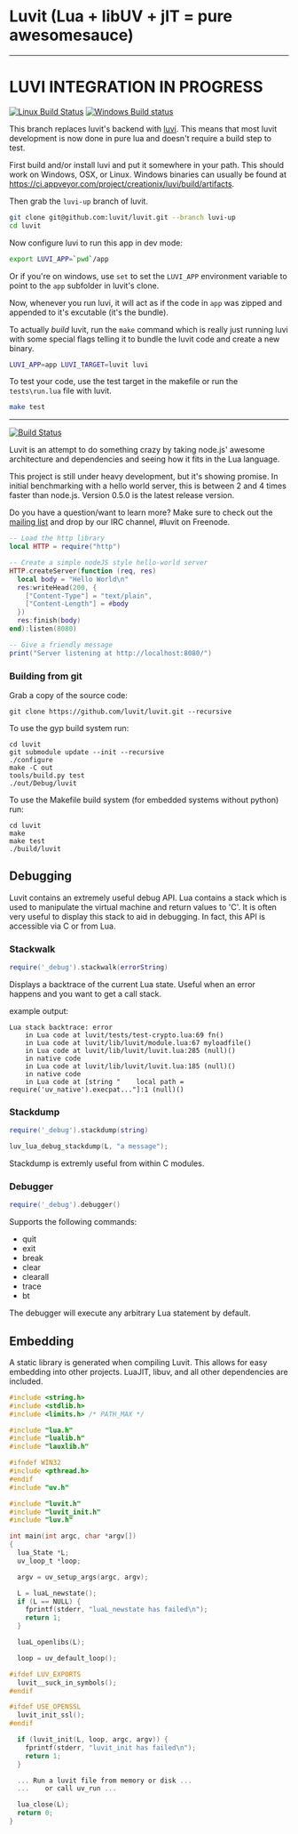 # Luvit (Lua + libUV + jIT = pure awesomesauce)

--------------------------------------------------------------------------------

# LUVI INTEGRATION IN PROGRESS

[![Linux Build Status](https://travis-ci.org/luvit/luvit.svg?branch=luvi-up)](https://travis-ci.org/luvit/luvit)
[![Windows Build status](https://ci.appveyor.com/api/projects/status/72ccr146fm51k7up/branch/luvi-up?svg=true)](https://ci.appveyor.com/project/racker-buildbot/luvit/branch/luvi-up)

This branch replaces luvit's backend with [luvi][].  This means that most luvit
development is now done in pure lua and doesn't require a build step to test.

First build and/or install luvi and put it somewhere in your path.  This should
work on Windows, OSX, or Linux.  Windows binaries can usually be found at
<https://ci.appveyor.com/project/creationix/luvi/build/artifacts>.

Then grab the `luvi-up` branch of luvit.

```sh
git clone git@github.com:luvit/luvit.git --branch luvi-up
cd luvit
```

Now configure luvi to run this app in dev mode:

```sh
export LUVI_APP=`pwd`/app
```

Or if you're on windows, use `set` to set the `LUVI_APP` environment variable to
point to the `app` subfolder in luvit's clone.

Now, whenever you run luvi, it will act as if the code in `app` was zipped and
appended to it's excutable (it's the bundle).

To actually *build* luvit, run the `make` command which is really just running
luvi with some special flags telling it to bundle the luvit code and create a
new binary.

```sh
LUVI_APP=app LUVI_TARGET=luvit luvi
```

To test your code, use the test target in the makefile or run the
`tests\run.lua` file with luvit.

```sh
make test
```

--------------------------------------------------------------------------------

[![Build Status](https://travis-ci.org/luvit/luvit.svg?branch=master)](https://travis-ci.org/luvit/luvit)

Luvit is an attempt to do something crazy by taking node.js' awesome
architecture and dependencies and seeing how it fits in the Lua language.

This project is still under heavy development, but it's showing promise. In
initial benchmarking with a hello world server, this is between 2 and 4 times
faster than node.js. Version 0.5.0 is the latest release version.

Do you have a question/want to learn more? Make sure to check out the [mailing
list](http://groups.google.com/group/luvit/) and drop by our IRC channel, #luvit
on Freenode.

```lua
-- Load the http library
local HTTP = require("http")

-- Create a simple nodeJS style hello-world server
HTTP.createServer(function (req, res)
  local body = "Hello World\n"
  res:writeHead(200, {
    ["Content-Type"] = "text/plain",
    ["Content-Length"] = #body
  })
  res:finish(body)
end):listen(8080)

-- Give a friendly message
print("Server listening at http://localhost:8080/")
```

### Building from git

Grab a copy of the source code:

`git clone https://github.com/luvit/luvit.git --recursive`

To use the gyp build system run:

```
cd luvit
git submodule update --init --recursive
./configure
make -C out
tools/build.py test
./out/Debug/luvit
```

To use the Makefile build system (for embedded systems without python)
run:

```
cd luvit
make
make test
./build/luvit
```

## Debugging

Luvit contains an extremely useful debug API. Lua contains a stack which is used
to manipulate the virtual machine and return values to 'C'. It is often very
useful to display this stack to aid in debugging. In fact, this API is
accessible via C or from Lua.

### Stackwalk

```lua
require('_debug').stackwalk(errorString)
```

Displays a backtrace of the current Lua state. Useful when an error happens and
you want to get a call stack.

example output:

```text
Lua stack backtrace: error
    in Lua code at luvit/tests/test-crypto.lua:69 fn()
    in Lua code at luvit/lib/luvit/module.lua:67 myloadfile()
    in Lua code at luvit/lib/luvit/luvit.lua:285 (null)()
    in native code
    in Lua code at luvit/lib/luvit/luvit.lua:185 (null)()
    in native code
    in Lua code at [string "    local path = require('uv_native').execpat..."]:1 (null)()
```

### Stackdump

```lua
require('_debug').stackdump(string)
```

```c
luv_lua_debug_stackdump(L, "a message");
```

Stackdump is extremly useful from within C modules.

### Debugger

```lua
require('_debug').debugger()
```

Supports the following commands:

* quit
* exit
* break
* clear
* clearall
* trace
* bt

The debugger will execute any arbitrary Lua statement by default.

## Embedding

A static library is generated when compiling Luvit. This allows for easy
embedding into other projects. LuaJIT, libuv, and all other dependencies are
included.

```c
#include <string.h>
#include <stdlib.h>
#include <limits.h> /* PATH_MAX */

#include "lua.h"
#include "lualib.h"
#include "lauxlib.h"

#ifndef WIN32
#include <pthread.h>
#endif
#include "uv.h"

#include "luvit.h"
#include "luvit_init.h"
#include "luv.h"

int main(int argc, char *argv[])
{
  lua_State *L;
  uv_loop_t *loop;

  argv = uv_setup_args(argc, argv);

  L = luaL_newstate();
  if (L == NULL) {
    fprintf(stderr, "luaL_newstate has failed\n");
    return 1;
  }

  luaL_openlibs(L);

  loop = uv_default_loop();

#ifdef LUV_EXPORTS
  luvit__suck_in_symbols();
#endif

#ifdef USE_OPENSSL
  luvit_init_ssl();
#endif

  if (luvit_init(L, loop, argc, argv)) {
    fprintf(stderr, "luvit_init has failed\n");
    return 1;
  }

  ... Run a luvit file from memory or disk ...
  ...    or call uv_run ...

  lua_close(L);
  return 0;
}
```

[luvi]: https://github.com/luvit/luvi
